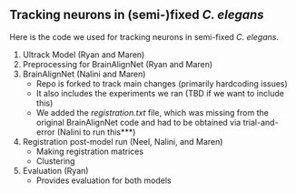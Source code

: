 ## Tracking neurons in (semi-)fixed _C. elegans_
Here is the code we used for tracking neurons in semi-fixed _C. elegans_.

1. Ultrack Model (Ryan and Maren)
2. Preprocessing for BrainAlignNet (Ryan and Maren)
3. BrainAlignNet (Nalini and Maren)
   * Repo is forked to track main changes (primarily hardcoding issues)
   * It also includes the experiments we ran (TBD if we want to include this)
   * We added the _registration.txt_ file, which was missing from the original BrainAlignNet code and had to be obtained via trial-and-error (Nalini to run this***)
4. Registration post-model run (Neel, Nalini, and Maren)
   * Making registration matrices
   * Clustering
5. Evaluation (Ryan)
   * Provides evaluation for both models
